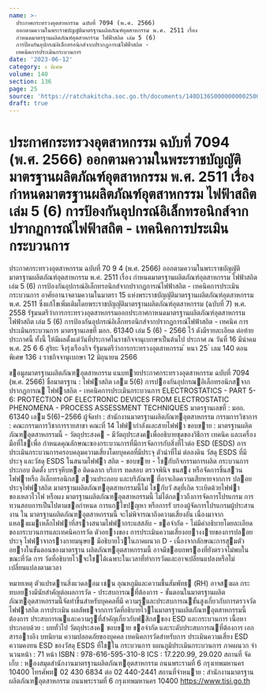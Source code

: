```yaml
---
name: >-
  ประกาศกระทรวงอุตสาหกรรม ฉบับที่ 7094 (พ.ศ. 2566)
  ออกตามความในพระราชบัญญัติมาตรฐานผลิตภัณฑ์อุตสาหกรรม พ.ศ. 2511 เรื่อง
  กำหนดมาตรฐานผลิตภัณฑ์อุตสาหกรรม ไฟฟ้าสถิต เล่ม 5 (6)
  การป้องกันอุปกรณ์อิเล็กทรอนิกส์จากปรากฏการณ์ไฟฟ้าสถิต -
  เทคนิคการประเมินกระบวนการ
date: '2023-06-12'
category: ง พิเศษ
volume: 140
section: 136
page: 25
source: 'https://ratchakitcha.soc.go.th/documents/140D136S0000000002500.pdf'
draft: true
---
```


# ประกาศกระทรวงอุตสาหกรรม ฉบับที่ 7094 (พ.ศ. 2566) ออกตามความในพระราชบัญญัติมาตรฐานผลิตภัณฑ์อุตสาหกรรม พ.ศ. 2511 เรื่อง กำหนดมาตรฐานผลิตภัณฑ์อุตสาหกรรม ไฟฟ้าสถิต เล่ม 5 (6) การป้องกันอุปกรณ์อิเล็กทรอนิกส์จากปรากฏการณ์ไฟฟ้าสถิต - เทคนิคการประเมินกระบวนการ

ประกาศกระทรวงอุตสาหกรรม ฉบับที่ 70 9 4 (พ.ศ. 2566) ออกตามความในพระราชบัญญัติมาตรฐานผลิตภัณฑ์อุตสาหกรรม พ.ศ. 2511 เรื่อง กำหนดมาตรฐานผลิตภัณฑ์อุตสาหกรรม ไฟฟ้าสถิต เล่ม 5 (6) การป้องกันอุปกรณ์อิเล็กทรอนิกส์จากปรากฏการณ์ไฟฟ้าสถิต - เทคนิคการประเมินกระบวนการ อาศัยอานาจตามความในมาตรา 15 แห่งพระราชบัญญัติมาตรฐานผลิตภัณฑ์อุตสาหกรรม พ.ศ. 2511 ซึ่งแก้ไขเพิ่มเติมโดยพระราชบัญญัติมาตรฐานผลิตภัณฑ์อุตสาหกรรม (ฉบับที่ 7) พ.ศ. 2558 รัฐมนตรีว่าการกระทรวงอุตสาหกรรมออกประกาศกาหนดมาตรฐานผลิตภัณฑ์อุตสาหกรรม ไฟฟ้าสถิต เล่ม 5 (6) การป้องกันอุปกรณ์อิเล็กทรอนิกส์จากปรากฏการณ์ไฟฟ้าสถิต - เทคนิค การประเมินกระบวนการ มาตรฐานเลขที่ มอก. 61340 เล่ม 5 (6) - 2566 ไว้ ดังมีรายละเอียด ต่อท้ายประกาศนี้ ทั้งนี้ ให้มีผลตั้งแต่วันที่ประกาศในราชกิจจานุเบกษาเป็นต้นไป ประกาศ ณ วันที่ 16 มีนำคม พ.ศ. 25 6 6 สุริยะ จึงรุ่งเรืองกิจ รัฐมนตรีว่าการกระทรวงอุตสาหกรรม ้ หนา 25 ่ เลม 140 ตอนพิเศษ 136 ง ราชกิจจานุเบกษา 12 มิถุนายน 2566

ขอมูลมาตรฐานผลิตภัณฑอุตสาหกรรม แนบทายประกาศกระทรวงอุตสาหกรรม ฉบับที่ 7094 (พ.ศ. 2566) ชื่อมาตรฐาน : ไฟฟาสถิต เลม 5(6) การปองกันอุปกรณอิเล็กทรอนิกสจากปรากฏการณ ไฟฟาสถิต - เทคนิคการประเมินกระบวนการ ELECTROSTATICS - PART 5-6: PROTECTION OF ELECTRONIC DEVICES FROM ELECTROSTATIC PHENOMENA - PROCESS ASSESSMENT TECHNIQUES มาตรฐานเลขที่ : มอก. 61340 เลม 5(6)−2566 ผู้จัดทํา : สํานักงานมาตรฐานผลิตภัณฑอุตสาหกรรม กรรมการวิชาการ : คณะกรรมการวิชาการรายสาขา คณะที่ 14 ไฟฟากําลังและสายไฟฟา ขอบขาย : มาตรฐานผลิตภัณฑอุตสาหกรรมนี้ - วัตถุประสงค - มีวัตถุประสงคเพื่ออธิบายชุดของวิธีการ เทคนิค และเครื่องมือที่ใชเพื่อ กําหนดคุณลักษณะของกระบวนการที่มีการจัดการกับสิ่งที่ไวต่อ ESD (ESDS) การประเมินกระบวนการครอบคลุมความเสี่ยงโดยบุคคลที่มีประจุ ตัวนําที่ไม่ ต่อลงดิน วัสดุ ESDS ที่มีประจุ และวัสดุ ESDS ในสนามไฟฟา สถิต - ขอบขาย - ใชกับกิจกรรมการผลิต กระบวนการ ประกอบ ติดตั้ง บรรจุหีบหอ ติดฉลาก บริการ ทดสอบ ตรวจพินิจ ขนสง หรือจัดการชิ้นสวนไฟฟาหรือ อิเล็กทรอนิกส สวนประกอบ และบริภัณฑ ที่อาจเกิดความเสียหายจากการ ปลอยประจุไฟฟาสถิต มาตรฐานผลิตภัณฑอุตสาหกรรมนี้ไม่ ใชกับวั สดุที่เกิด ระเบิดด้วยไฟฟา ของเหลวไวไฟ หรือผง มาตรฐานผลิตภัณฑอุตสาหกรรมนี้ ไม่ได้กลาวถึงการจัดการโปรแกรม การทวนสอบการเป็นไปตามขอกําหนด การแกไขปญหา หรือการรั บรองผู้จัดการโปรแกรมผู้ประสานงาน ใน มาตรฐานผลิตภัณฑอุตสาหกรรมนี้ จะไม่พิจารณาถึงความเสี่ยงอัน เนื่องมาจากแหลงแมเหล็กไฟฟาที่สรางสนามไฟฟากระแสสลับ - ขอจํากัด - ไม่มีคําอธิบายโดยละเอียดของกระบวนการและเทคนิคการวัด ตัวอยางของ การประเมินความเสี่ยงอยางงายของการปลอยประจุ ไฟฟาจากรางกายมนุษย มีอธิบายไวในภาคผนวก D - เนื่องจากลักษณะการสุมตัวอยางในขั้นตอนของมาตรฐาน ผลิตภัณฑอุตสาหกรรมนี้ อาจมีขอบกพรองที่ยังตรวจไม่พบในขณะที่วัด การ วัดที่อธิบายไวจะใชได้เฉพาะในเวลาที่ทําการวัดและอาจเปลี่ยนแปลงหรือไม่ เปลี่ยนแปลงตามเวลา

หมายเหตุ ตัวแปรดานสิ่งแวดลอม เชน อุณหภูมิและความชื้นสัมพัทธ (RH) อาจสงผล กระทบอยางมีนัยสําคัญต่อผลการวัด - ประสบการณที่ต้องการ - ขั้นตอนในมาตรฐานผลิตภัณฑอุตสาหกรรมนี้จัดทําขึ้นสําหรับบุคคลที่มี ความรูและประสบการณขั้นสูงเกี่ยวกับการตรวจวัดไฟฟาสถิต การประเมิน ผลลัพธจากการวัดที่อธิบายไวในมาตรฐานผลิตภัณฑอุตสาหกรรมนี้ต้องการ ประสบการณและความรูที่สําคัญเกี่ยวกับฟสิกสของ ESD และกระบวนการ เนื้อหาประกอบด้วย : บททั่วไป วัตถุประสงค ขอบขาย ขอจํากัด และระดับประสบการณที่ต้องการ เอกสารอางอิง บทนิยาม ความปลอดภัยของบุคคล เทคนิคการวัดสําหรับการ ประเมินความเสี่ยง ESD ความคงทน ESD ของวัสดุ ESDS ที่ใชใน กระบวนการ แผนภูมิประเมินกระบวนการ ภาคผนวก จํานวนหน้า : 71 หน้า ISBN : 978-616-595-310-8 ICS : 17.220.99, 29.020 สถานที่ จัดเก็บ : หองสมุดสํานักงานมาตรฐานผลิตภัณฑอุตสาหกรรม ถนนพระรามที่ 6 กรุงเทพมหานคร 10400 โทรศัพท 02 430 6834 ต่อ 02 440-2441 สถานที่จําหนาย : สํานักงานมาตรฐานผลิตภัณฑอุตสาหกรรม ถนนพระรามที่ 6 กรุงเทพมหานคร 10400 https://www.tisi.go.th
